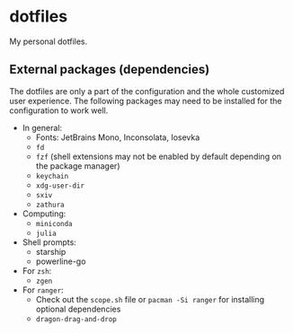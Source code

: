 # dotfiles
My personal dotfiles.

## External packages (dependencies)
The dotfiles are only a part of the configuration and the whole customized user experience. The following packages may need to be installed for the configuration to work well.

* In general:
    * Fonts: JetBrains Mono, Inconsolata, Iosevka
    * `fd`
    * `fzf` (shell extensions may not be enabled by default depending on the package manager)
    * `keychain`
    * `xdg-user-dir`
    * `sxiv`
    * `zathura`
* Computing:
    * `miniconda`
    * `julia`
* Shell prompts:
    * starship
    * powerline-go
* For `zsh`:
    * `zgen`
* For `ranger`:
    * Check out the `scope.sh` file or `pacman -Si ranger` for installing optional dependencies
    * `dragon-drag-and-drop`
